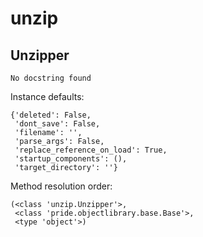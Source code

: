 unzip
==============



Unzipper
--------------

	No docstring found


Instance defaults: 

	{'deleted': False,
	 'dont_save': False,
	 'filename': '',
	 'parse_args': False,
	 'replace_reference_on_load': True,
	 'startup_components': (),
	 'target_directory': ''}

Method resolution order: 

	(<class 'unzip.Unzipper'>,
	 <class 'pride.objectlibrary.base.Base'>,
	 <type 'object'>)